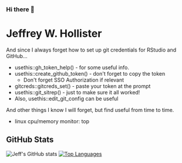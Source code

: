 ### Hi there 👋

<!--
**jhollist/jhollist** is a ✨ _special_ ✨ repository because its `README.md` (this file) appears on your GitHub profile.

Here are some ideas to get you started:

- 🔭 I’m currently working on ...
- 🌱 I’m currently learning ...
- 👯 I’m looking to collaborate on ...
- 🤔 I’m looking for help with ...
- 💬 Ask me about ...
- 📫 How to reach me: ...
- 😄 Pronouns: ...
- ⚡ Fun fact: ...
-->

# Jeffrey W. Hollister 

And since I always forget how to set up git credentials for RStudio and GitHub...
- usethis::gh_token_help() - for some useful info.
- usethis::create_github_token() - don't forget to copy the token
  - Don't forget SSO Authorization if relevant
- gitcreds::gitcreds_set() - paste your token at the prompt
- usethis::git_sitrep() - just to make sure it all worked!
- Also, usethis::edit_git_config can be useful

And other things I know I will forget, but find useful from time to time.
- linux cpu/memory monitor: top
## GitHub Stats

![Jeff's GitHub stats](https://github-readme-stats.vercel.app/api?username=jhollist&show_icons=&private_count=true)
[![Top Languages](https://github-readme-stats.vercel.app/api/top-langs/?username=jhollist&layout=compact&hide=html,css,javascript,php)]()
